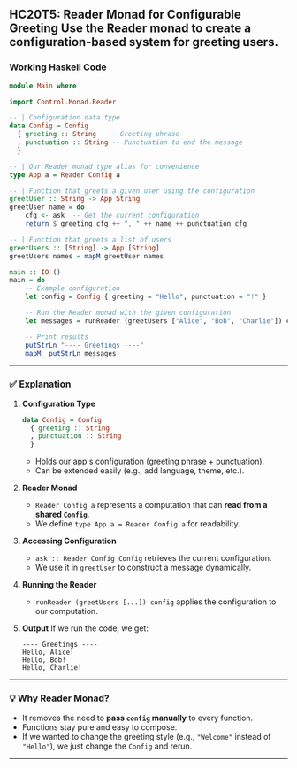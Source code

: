 HC20T5: Reader Monad for Configurable Greeting
Use the Reader monad to create a configuration-based system for greeting users.
---

### **Working Haskell Code**

```haskell
module Main where

import Control.Monad.Reader

-- | Configuration data type
data Config = Config
  { greeting :: String   -- Greeting phrase
  , punctuation :: String -- Punctuation to end the message
  }

-- | Our Reader monad type alias for convenience
type App a = Reader Config a

-- | Function that greets a given user using the configuration
greetUser :: String -> App String
greetUser name = do
    cfg <- ask  -- Get the current configuration
    return $ greeting cfg ++ ", " ++ name ++ punctuation cfg

-- | Function that greets a list of users
greetUsers :: [String] -> App [String]
greetUsers names = mapM greetUser names

main :: IO ()
main = do
    -- Example configuration
    let config = Config { greeting = "Hello", punctuation = "!" }

    -- Run the Reader monad with the given configuration
    let messages = runReader (greetUsers ["Alice", "Bob", "Charlie"]) config

    -- Print results
    putStrLn "---- Greetings ----"
    mapM_ putStrLn messages
```

---

### ✅ **Explanation**

1. **Configuration Type**

   ```haskell
   data Config = Config
     { greeting :: String
     , punctuation :: String
     }
   ```

   * Holds our app's configuration (greeting phrase + punctuation).
   * Can be extended easily (e.g., add language, theme, etc.).

2. **Reader Monad**

   * `Reader Config a` represents a computation that can **read from a shared `Config`**.
   * We define `type App a = Reader Config a` for readability.

3. **Accessing Configuration**

   * `ask :: Reader Config Config` retrieves the current configuration.
   * We use it in `greetUser` to construct a message dynamically.

4. **Running the Reader**

   * `runReader (greetUsers [...]) config` applies the configuration to our computation.

5. **Output**
   If we run the code, we get:

   ```
   ---- Greetings ----
   Hello, Alice!
   Hello, Bob!
   Hello, Charlie!
   ```

---

### 💡 Why Reader Monad?

* It removes the need to **pass `config` manually** to every function.
* Functions stay pure and easy to compose.
* If we wanted to change the greeting style (e.g., `"Welcome"` instead of `"Hello"`), we just change the `Config` and rerun.

---

